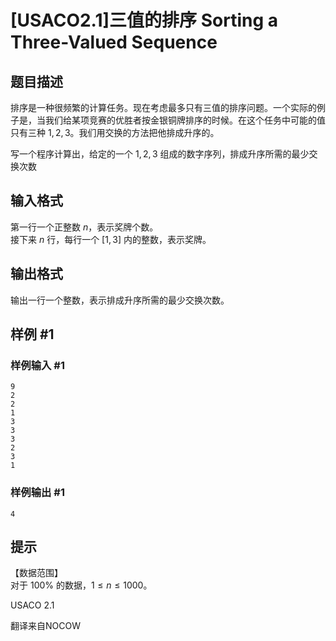 # [USACO2.1]三值的排序 Sorting a Three-Valued Sequence

## 题目描述

排序是一种很频繁的计算任务。现在考虑最多只有三值的排序问题。一个实际的例子是，当我们给某项竞赛的优胜者按金银铜牌排序的时候。在这个任务中可能的值只有三种 $1,2,3$。我们用交换的方法把他排成升序的。

写一个程序计算出，给定的一个 $1,2,3$ 组成的数字序列，排成升序所需的最少交换次数


## 输入格式

第一行一个正整数 $n$，表示奖牌个数。   
接下来 $n$ 行，每行一个 $[1,3]$ 内的整数，表示奖牌。


## 输出格式

输出一行一个整数，表示排成升序所需的最少交换次数。


## 样例 #1

### 样例输入 #1
```
9
2
2
1
3
3
3
2
3
1
```

### 样例输出 #1

```
4
```

## 提示

【数据范围】  
对于 $100\%$ 的数据，$1\le n \le 1000$。

USACO 2.1

翻译来自NOCOW

